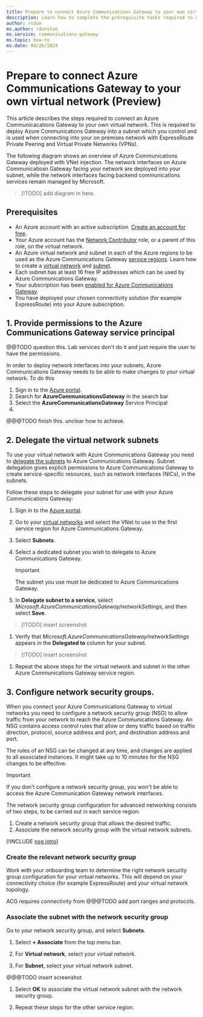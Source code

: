 ```yaml
---
title: Prepare to connect Azure Communications Gateway to your own virtual network
description: Learn how to complete the prerequisite tasks required to deploy Azure Communications Gateway with VNet injection. 
author: rcdun
ms.author: rdunstan
ms.service: communications-gateway
ms.topic: how-to
ms.date: 04/26/2024
---
```


# Prepare to connect Azure Communications Gateway to your own virtual network (Preview)

This article describes the steps required to connect an Azure Communicacations Gateway to your own virtual network. This is required to deploy Azure Communications Gateway into a subnet which you control and is used when connecting into your on premises network with ExpressRoute Private Peering and Virtual Private Networks (VPNs). 

The following diagram shows an overview of Azure Communications Gateway deployed with VNet injection. The network interfaces on Azure Communicatiosn Gateway facing your network are deployed into your subnet, while the network interfaces facing backend communications services remain managed by Microsoft. 

> [!TODO]
add diagram in here. 

## Prerequisites
- An Azure account with an active subscription. [Create an account for free](https://azure.microsoft.com/free/?WT.mc_id=A261C142F).
- Your Azure account has the [Network Contributor](/azure/role-based-access-control/built-in-roles#network-contributor) role, or a parent of this role, on the virtual network.
- An Azure virtual network and subnet in each of the Azure regions to be used as the Azure Communications Gateway [service regions](reliability-communications-gateway.md#service-regions). Learn how to create a [virtual network](/azure/virtual-network/manage-virtual-network) and [subnet](/azure/virtual-network/virtual-network-manage-subnet).
- Each subnet has at least 16 free IP addresses which can be used by Azure Communications Gateway. 
- Your subscription has been [enabled for Azure Communications Gateway](prepare-to-deploy.md#get-access-to-azure-communications-gateway-for-your-azure-subscription).
- You have deployed your chosen connectivity solution (for example ExpressRoute) into your Azure subscription. 

## 1. Provide permissions to the Azure Communications Gateway service principal

@@TODO question this. Lab services don't do it and just require the user to have the permissions. 

In order to deploy network interfaces into your subnets, Azure Communications Gateway needs to be able to make changes to your virtual network. To do this 

1. Sign in to the [Azure portal](https://portal.azure.com).
1. Search for **AzureCommunicationsGateway** in the search bar 
1. Select the **AzureCommunicationsGateway** Service Principal
1. 
@@@TODO finish this. unclear how to achieve. 

## 2. Delegate the virtual network subnets 
To use your virtual network with Azure Communications Gateway you need to [delegate the subnets](/azure/virtual-network/subnet-delegation-overview) to Azure Communications Gateway. Subnet delegation gives explicit permissions to Azure Communications Gateway to create service-specific resources, such as network interfaces (NICs), in the subnets.

Follow these steps to delegate your subnet for use with your Azure Communications Gateway:

1. Sign in to the [Azure portal](https://portal.azure.com).

1. Go to your [virtual networks](https://portal.azure.com/#view/HubsExtension/BrowseResource/resourceType/Microsoft.Network%2FvirtualNetworks) and select the VNet to use in the first service region for Azure Communications Gateway. 

1. Select  **Subnets**.

1. Select a dedicated subnet you wish to delegate to Azure Communications Gateway.

    > [!IMPORTANT]
    > The subnet you use must be dedicated to Azure Communications Gateway. 
 
1. In **Delegate subnet to a service**, select *Microsoft.AzureCommunicationsGateway/networkSettings*, and then select **Save**.

  >[!TODO]
  > insert screenshot 

1. Verify that *Microsoft.AzureCommunicationsGateway/networkSettings* appears in the **Delegated to** column for your subnet.

  >[!TODO]
  > insert screenshot 

1. Repeat the above steps for the virtual network and subnet in the other Azure Communications Gateway service region. 

## 3. Configure network security groups.

When you connect your Azure Communications Gateway to virtual networks you need to configure a network security group (NSG) to allow traffic from your network to reach the Azure Communications Gateway. An NSG contains access control rules that allow or deny traffic based on traffic direction, protocol, source address and port, and destination address and port. 

The rules of an NSG can be changed at any time, and changes are applied to all associated instances. It might take up to 10 minutes for the NSG changes to be effective. 

> [!IMPORTANT]
> If you don't configure a network security group, you won't be able to access the Azure Communication Gateway network interfaces. 

The network security group configuration for advanced networking consists of two steps, to be carried out in each service region:

1. Create a network security group that allows the desired traffic.
1. Associate the network security group with the virtual network subnets.

[!INCLUDE [nsg intro](../../includes/virtual-networks-create-nsg-intro-include.md)]

### Create the relevant network security group

Work with your onboarding team to determine the right network security group configuration for your virtual networks. This will depend on your connectivity choice (for example ExpressRoute) and your virtual network topology. 

ACG requires connectivity from 
@@@TODO add port ranges and protocols. 

### Associate the subnet with the network security group

Go to your network security group, and select **Subnets**.

1. Select **+ Associate** from the top menu bar.

1. For **Virtual network**, select your virtual network.

1. For **Subnet**, select your virtual network subnet.

@@@TODO insert screenshot

1. Select **OK** to associate the virtual network subnet with the network security group.

1. Repeat these steps for the other service region. 

